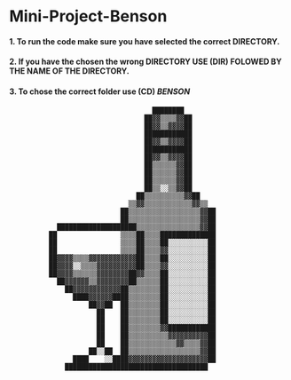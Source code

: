 # Mini-Project-Benson

#### 1. To run the code make sure you have selected the correct **DIRECTORY**. 
#### 2. If you have the chosen the wrong **DIRECTORY** USE (DIR) FOLOWED BY THE NAME OF THE DIRECTORY.
#### 3. To chose the correct folder use **(CD)** ***BENSON***

                                        ████████                        
                                      ██▓▓▒▒▒▒▓▓██                      
                                      ██▓▓▒▒▓▓▓▓██                      
                                      ████████████                      
                                      ██▓▓▒▒▓▓▓▓██                      
                                      ████████████                      
                                      ██▓▓▒▒▓▓▓▓██                      
                                      ██▒▒▒▒▒▒▓▓██                      
                                      ██▒▒▒▒▒▒▓▓██                      
                                      ██▒▒▒▒▒▒▓▓██                      
                                      ██▒▒░░▒▒▓▓██                      
                                    ██▒▒▒▒▒▒▒▒▒▒▓▓██                    
                                  ▒▒▓▓▒▒▒▒▒▒▒▒▒▒▒▒▓▓▒▒                  
                                ██▒▒▒▒▒▒▒▒▒▒▒▒▒▒▒▒▒▒▓▓██                
                                ██▒▒▒▒▒▒▒▒▒▒▒▒▒▒▒▒▒▒▓▓██                
                ████████████████████▒▒▒▒▒▒▒▒▒▒▒▒▒▒▒▒▓▓██                
              ██                ▒▒▒▒██▒▒▒▒██████████████                
              ██                ▒▒▒▒██▒▒▒▒██░░░░░░░░░░██                
              ██                ▒▒▒▒██▒▒▒▒▓▓░░░░░░░░░░██                
              ██▓▓▓▓▒▒▒▒▓▓▓▓▓▓▓▓▓▓▓▓██▒▒▒▒██░░░░░░░░░░██                
              ██▓▓▓▓░░▒▒▒▒▓▓▓▓▓▓▓▓▓▓██▒▒▒▒▓▓░░░░░░░░░░██                
              ██▓▓▓▓▒▒▒▒▒▒▓▓▓▓▓▓▓▓██▓▓▒▒▒▒██░░░░░░░░░░██                
                ██▓▓▓▓▓▓▒▒▓▓▓▓▓▓▓▓██▒▒▒▒▒▒██░░░░░░░░░░██                
                  ██▓▓▓▓▓▓▓▓▓▓▓▓██▒▒▒▒▒▒▒▒██░░░░░░░░░░██                
                    ████▓▓▓▓▓▓████▒▒▒▒▒▒▒▒██░░░░░░░░░░██                
                        ██▓▓██  ██▒▒▒▒▒▒▒▒██░░░░░░░░░░██                
                          ██    ██▒▒▒▒▒▒▒▒██░░░░░░░░░░██                
                          ██    ██▒▒▒▒▒▒▒▒██░░░░░░░░░░██                
                          ██    ██▒▒▒▒▒▒▒▒▓▓████████████                
                          ██    ██▒▒▒▒▒▒▒▒▒▒▓▓▓▓▓▓▓▓▓▓██                
                          ██    ██▒▒▒▒▒▒▒▒▒▒▒▒▓▓▒▒▒▒▓▓██                
                        ██░░██  ██▒▒▒▒▒▒▒▒▒▒▒▒▒▒▒▒▒▒▓▓██                
                    ████    ░░████▓▓▓▓▓▓▓▓▓▓▓▓▓▓▓▓▓▓▓▓██                
                  ████████████████████████████████████                  
